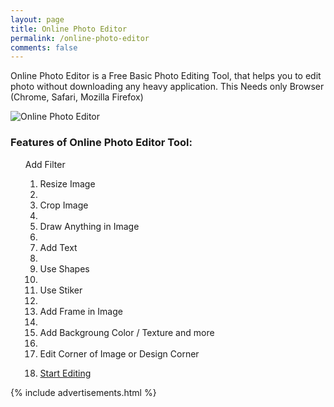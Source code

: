 ```yaml
---
layout: page
title: Online Photo Editor
permalink: /online-photo-editor
comments: false
---  
```

<div class="row justify-content-between">
<div class="col-md-8 pr-5">  

<p> Online Photo Editor is a Free Basic Photo Editing Tool, that helps you to edit photo without downloading any heavy application. This Needs only Browser (Chrome, Safari, Mozilla Firefox)</p>

<p class="mb-5"><img class="shadow-lg" src="{{site.baseurl}}/assets/images/
Online-Photo-Editor.png" alt="Online Photo Editor" /></p>

<h3> Features of Online Photo Editor Tool: </h3>

<ol> Add Filter <ol>
<li> Resize Image <li>
<li> Crop Image <li>
<li> Draw Anything in Image <li>
<li> Add Text   <li>
<li> Use Shapes <li>
<li> Use Stiker <li>
<li> Add Frame in Image <li>
<li> Add Backgroung Color / Texture and more <li>
<li> Edit Corner of Image or Design Corner <li>
 
 

<a href="https://onlinephotoeditor.andrimo.com/">Start Editing</a>

</div>

<div class="col-md-4">
    
<div class="sticky-top sticky-top-80">

{% include advertisements.html %}

</div>
</div>
</div>
